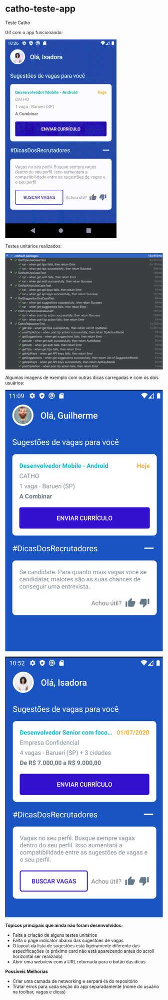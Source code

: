 # catho-teste-app
Teste Catho

Gif com o app funcionando:

![](catho-app-teste.gif)

Testes unitários realizados:

![](unit-tests.png)

Algumas imagens de exemplo com outras dicas carregadas e com os dois usuários:

![](guilherme-sample.png)

![](isadora-sample.png)


**Tópicos principais que ainda não foram desenvolvidos:**
- Falta a criação de alguns testes unitários
- Falta o page indicator abaixo das sugestões de vagas
- O layout da lista de sugestões está ligeiramente diferente das especificações (o próximo card não está aparecendo antes do scroll horizontal ser realizado)
- Abrir uma webview com a URL retornada para o botão das dicas

**Possíveis Melhorias**
- Criar uma camada de networking e serpará-la do repositório
- Tratar erros para cada seção do app separadamente (nome do usuário na toolbar, vagas e dicas)
